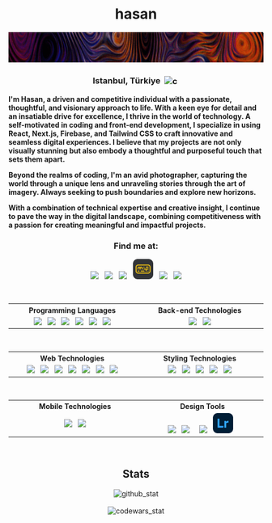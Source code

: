 <!-- <h1 align="center">Hello there, Hasan here</h1>-->
<h1 align="center">hasan</h1>
<p align="center">
<picture>
 <img src="https://github.com/bitterkofte/bitterkofte/blob/main/cropped2-wave2.gif" height="60" />
</picture>
</p>

<h3 align="center">
 Istanbul, Türkiye 
 <img align="center" src="https://em-content.zobj.net/thumbs/120/google/350/flag-turkey_1f1f9-1f1f7.png" alt="c" width="20" height="20"/>
󠁩󠁮󠁴󠁲󠁿</h3>

<p align="justify" weight="bold">
 <strong>
  <p>
   I'm Hasan, a driven and competitive individual with a passionate, thoughtful, and visionary approach to life. With a keen eye for detail and an insatiable drive for excellence, I thrive in the world of technology. A self-motivated in coding and front-end development, I specialize in using React, Next.js, Firebase, and Tailwind CSS to craft innovative and seamless digital experiences. I believe that my projects are not only visually stunning but also embody a thoughtful and purposeful touch that sets them apart.
  </p>
  <p>
   Beyond the realms of coding, I'm an avid photographer, capturing the world through a unique lens and unraveling stories through the art of imagery. Always seeking to push boundaries and explore new horizons.
  </p>
  <p>
   With a combination of technical expertise and creative insight, I continue to pave the way in the digital landscape, combining competitiveness with a passion for creating meaningful and impactful projects.
  </p>

 </strong>
</p>

<div align="center">
<h3>Find me at:</h3>
<a href="mailto:hasantalhahtc@gmail.com"><picture><img src="https://github.com/bitterkofte/bitterkofte/assets/35665454/b9fe6a18-3cf1-4b41-9a5b-f08656375e25" width="40" /></picture></a>
 
<a href="https://linkedin.com/in/hasantalhacelik"><img src="https://skillicons.dev/icons?i=linkedin" width="40" /></a>
 
<a href="https://stackoverflow.com/users/21045770"><img src="https://skillicons.dev/icons?i=stackoverflow" width="40" /></a>
 
<a href="https://monkeytype.com/profile/bitterkofte"><picture title="monkeytype"><img src="./monkeytype.svg" width="40"/></picture></a>
 
<a href="https://www.codewars.com/users/bitterkofte"><picture title="Code Wars"><img src="https://github.com/bitterkofte/bitterkofte/assets/35665454/a56d7b7e-af40-4c8a-9b90-6d2452ad1dfc" width="40"/></picture></a>
 
<a href="https://leetcode.com/bitterkofte/"><picture title="LeetCode"><img src="https://github.com/bitterkofte/bitterkofte/assets/35665454/fa042ea4-ae27-4cf6-b75f-b87e159404e8" width="40"/></picture></a>
</div>

<!-- 
<h3 align="left">Programming Languages:</h3>
<picture title="JavaScript">
 <img src="https://skillicons.dev/icons?i=js" width="40" />
</picture>
 
<picture title="TypeScript">
 <img src="https://skillicons.dev/icons?i=ts" width="40" />
</picture>
 
<picture title="C">
 <img src="https://skillicons.dev/icons?i=c" width="40" />
</picture>
 
<picture title="Python">
 <img src="https://skillicons.dev/icons?i=python" width="40" />
</picture>
 
<picture title="C++">
 <img src="https://skillicons.dev/icons?i=cpp" width="40" />
</picture>
 
<picture title="Matlab">
 <img src="https://skillicons.dev/icons?i=matlab" width="40" />
</picture>

<br>

<h3 align="left">Web Technologies:</h3>
<picture title="React">
 <img src="https://skillicons.dev/icons?i=react" width="40" />
</picture>
 
<picture title="Nextjs">
 <img src="https://skillicons.dev/icons?i=nextjs" width="40" />
</picture>
 
<picture title="Redux">
 <img src="https://skillicons.dev/icons?i=redux" width="40" />
</picture>
 
<picture title="Firebase">
 <img src="https://skillicons.dev/icons?i=firebase" width="40" />
</picture>

<picture title="Vue">
 <img src="https://skillicons.dev/icons?i=vue" width="40" />
</picture>
 
<picture title="HTML">
 <img src="https://skillicons.dev/icons?i=html" width="40" />
</picture>
 
<picture title="GIT">
 <img src="https://skillicons.dev/icons?i=git" width="40" />
</picture>

<br>

<h3 align="left">Styling Technologies:</h3>
<picture title="CSS">
 <img src="https://skillicons.dev/icons?i=css" width="40" />
</picture>
 
<picture title="Bootstrap">
 <img src="https://skillicons.dev/icons?i=bootstrap" width="40" />
</picture>
 
<picture title="SASS">
 <img src="https://skillicons.dev/icons?i=sass" width="40" />
</picture>
 
<picture title="Tailwind CSS">
 <img src="https://skillicons.dev/icons?i=tailwindcss" width="40" />
</picture>
 
<picture title="Styled Components">
 <img src="https://skillicons.dev/icons?i=styledcomponents" width="40" />
</picture>

<br>

<h3 align="left">Back-end Technologies:</h3>
<picture title="MongoDB">
 <img src="https://skillicons.dev/icons?i=mongodb" width="40" />
</picture>
 
<picture title="MySQL">
 <img src="https://skillicons.dev/icons?i=mysql" width="40" />
</picture>

<br>

<h3 align="left">Mobile Technologies:</h3>
<picture title="React Native">
 <img src="https://skillicons.dev/icons?i=react" width="40" />
</picture>

<br>

<h3 align="left">Design Tools:</h3>
<picture title="Adobe Illustrator">
 <img src="https://skillicons.dev/icons?i=ai" width="40" />
</picture>
 
<picture title="Figma">
 <img src="https://skillicons.dev/icons?i=figma" width="40" />
</picture>
 
<picture title="Adobe XD">
 <img src="https://skillicons.dev/icons?i=xd" width="40" />
</picture>
  
<picture title="Adobe Photoshop">
 <img src="https://skillicons.dev/icons?i=ps" width="40" />
</picture>
-->
 
<!-- -----------------------------------TABLE----------------------------------- -->
<table align="center">
  <tr>
    <th width="400px">Programming Languages</th>
    <th width="400px">Back-end Technologies</th>
  </tr>
  <tr>
    <td align="center">
     <picture title="JavaScript">
      <img src="https://skillicons.dev/icons?i=js" width="40" />
     </picture>
      
     <picture title="TypeScript">
      <img src="https://skillicons.dev/icons?i=ts" width="40" />
     </picture>
      
     <picture title="C">
      <img src="https://skillicons.dev/icons?i=c" width="40" />
     </picture>
      
     <picture title="Python">
      <img src="https://skillicons.dev/icons?i=python" width="40" />
     </picture>
      
     <picture title="C++">
      <img src="https://skillicons.dev/icons?i=cpp" width="40" />
     </picture>
      
     <picture title="Matlab">
      <img src="https://skillicons.dev/icons?i=matlab" width="40" />
     </picture>
    </td>
    <td align="center">
     <picture title="MongoDB">
      <img src="https://skillicons.dev/icons?i=mongodb" width="40" />
     </picture>
      
     <picture title="MySQL">
      <img src="https://skillicons.dev/icons?i=mysql" width="40" />
     </picture>
    </td>
  </tr>
</table>
 
<table align="center">
  <tr>
    <th width="400px">Web Technologies</th>
    <th width="400px">Styling Technologies</th>
  </tr>
  <tr>
    <td align="center">
     <picture title="React">
      <img src="https://skillicons.dev/icons?i=react" width="40" />
     </picture>
      
     <picture title="Nextjs">
      <img src="https://skillicons.dev/icons?i=nextjs" width="40" />
     </picture>
      
     <picture title="Redux">
      <img src="https://skillicons.dev/icons?i=redux" width="40" />
     </picture>
      
     <picture title="Firebase">
      <img src="https://skillicons.dev/icons?i=firebase" width="40" />
     </picture>
      
     <picture title="Vue">
      <img src="https://skillicons.dev/icons?i=vue" width="40" />
     </picture>
      
     <picture title="HTML">
      <img src="https://skillicons.dev/icons?i=html" width="40" />
     </picture>
      
     <picture title="GIT">
      <img src="https://skillicons.dev/icons?i=git" width="40" />
     </picture>
    </td>
    <td align="center">
     <picture title="CSS">
      <img src="https://skillicons.dev/icons?i=css" width="40" />
     </picture>
      
     <picture title="Bootstrap">
      <img src="https://skillicons.dev/icons?i=bootstrap" width="40" />
     </picture>
      
     <picture title="SASS">
      <img src="https://skillicons.dev/icons?i=sass" width="40" />
     </picture>
      
     <picture title="Tailwind CSS">
      <img src="https://skillicons.dev/icons?i=tailwindcss" width="40" />
     </picture>
      
     <picture title="Styled Components">
      <img src="https://skillicons.dev/icons?i=styledcomponents" width="40" />
     </picture>
    </td>
  </tr>
</table>
 
<table align="center">
  <tr>
    <th width="400px">Mobile Technologies</th>
    <th width="400px">Design Tools</th>
  </tr>
  <tr>
    <td align="center">
     <picture title="React Native">
      <img src="https://skillicons.dev/icons?i=react" width="40" />
     </picture>
      
     <picture title="Flutter">
      <img src="https://skillicons.dev/icons?i=flutter" width="40" />
     </picture>
    </td>
    <td align="center">
     <picture title="Adobe Illustrator">
      <img src="https://skillicons.dev/icons?i=ai" width="40" />
     </picture>
      
     <picture title="Figma">
      <img src="https://skillicons.dev/icons?i=figma" width="40" />
     </picture>
      
     <!--<picture title="Adobe XD">
      <img src="https://skillicons.dev/icons?i=xd" width="40" />
     </picture>-->
      
     <picture title="Adobe Photoshop">
      <img src="https://skillicons.dev/icons?i=ps" width="40" />
     </picture>
      
     <picture title="Adobe Lightroom">
      <img src="https://github.com/bitterkofte/bitterkofte/blob/main/lightroom.svg" width="40" />
     </picture>
      
     <!--<picture title="Aseprite">
      <img src="https://github.com/bitterkofte/bitterkofte/blob/main/aseprite.svg" width="40" />
     </picture>-->
    </td>
  </tr>
</table>
 
<h2 align="center">Stats</h2>
<div align="center" width="full">
  <img src="https://github-readme-stats.vercel.app/api/top-langs/?username=bitterkofte&layout=donut&theme=transparent&border_color=2a353f&title_color=596f83&text_color=69839a&disable_animations" alt="github_stat" disable_animations/>
</div>

<br>

<div align="center" width="full">
  <img src="https://www.codewars.com/users/bitterkofte/badges/large" alt="codewars_stat" />
</div>
